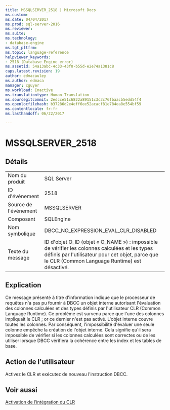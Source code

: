 ```yaml
---
title: MSSQLSERVER_2518 | Microsoft Docs
ms.custom: 
ms.date: 04/04/2017
ms.prod: sql-server-2016
ms.reviewer: 
ms.suite: 
ms.technology:
- database-engine
ms.tgt_pltfrm: 
ms.topic: language-reference
helpviewer_keywords:
- 2518 (Database Engine error)
ms.assetid: 54a13abc-4c33-43f0-b55d-e2e74a1381c8
caps.latest.revision: 19
author: edmacauley
ms.author: edmaca
manager: cguyer
ms.workload: Inactive
ms.translationtype: Human Translation
ms.sourcegitcommit: 2edcce51c6822a89151c3c3c76fbaacb5edd54f4
ms.openlocfilehash: b37286d2e4eff6ee52acacf81e784ea8e554bf59
ms.contentlocale: fr-fr
ms.lasthandoff: 06/22/2017

---
```

# <a name="mssqlserver2518"></a>MSSQLSERVER_2518
  
## <a name="details"></a>Détails  
  
|||  
|-|-|  
|Nom du produit|SQL Server|  
|ID d'événement|2518|  
|Source de l'événement|MSSQLSERVER|  
|Composant|SQLEngine|  
|Nom symbolique|DBCC_NO_EXPRESSION_EVAL_CLR_DISABLED|  
|Texte du message|ID d'objet O_ID (objet « O_NAME ») : impossible de vérifier les colonnes calculées et les types définis par l'utilisateur pour cet objet, parce que le CLR (Common Language Runtime) est désactivé.|  
  
## <a name="explanation"></a>Explication  
Ce message présenté à titre d'information indique que le processeur de requêtes n'a pas pu fournir à DBCC un objet interne autorisant l'évaluation des colonnes calculées et des types définis par l'utilisateur CLR (Common Language Runtime). Ce problème est survenu parce que l'une des colonnes impliquait le CLR ; or ce dernier n'est pas activé. L'objet interne couvre toutes les colonnes. Par conséquent, l'impossibilité d'évaluer une seule colonne empêche la création de l'objet interne. Cela signifie qu'il sera impossible de vérifier si les colonnes calculées sont correctes ou de les utiliser lorsque DBCC vérifiera la cohérence entre les index et les tables de base.  
  
## <a name="user-action"></a>Action de l'utilisateur  
Activez le CLR et exécutez de nouveau l'instruction DBCC.  
  
## <a name="see-also"></a>Voir aussi  
[Activation de l’intégration du CLR](~/relational-databases/clr-integration/clr-integration-enabling.md)  
  

